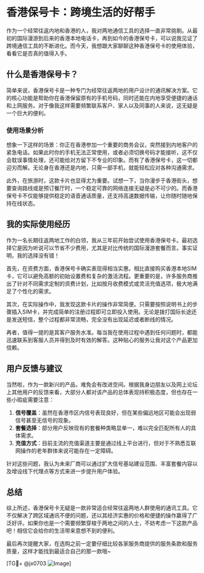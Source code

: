 # 香港保号卡：跨境生活的好帮手

作为一个经常往返内地和香港的人，我对两地通信工具的选择一直非常挑剔。从最初的国际漫游到后来的香港本地电话卡，再到如今的香港保号卡，可以说我见证了跨境通信工具的不断进化。而今天，我想跟大家聊聊这种香港保号卡的使用体验，看看它是否真的值得入手。

## 什么是香港保号卡？

简单来说，香港保号卡是一种专门为经常往返两地的用户设计的通讯解决方案。它的核心功能是帮助你在香港保留原有的手机号码，同时还能在内地享受便捷的通话和上网服务。对于像我这样需要频繁联系客户、家人以及同事的人来说，这无疑是一个巨大的便利。

### 使用场景分析

想象一下这样的场景：你正在香港参加一个重要的商务会议，突然接到内地客户的紧急电话。如果此时你的手机无法正常使用，或者必须切换号码才能接听，这不仅会耽误事情处理，还可能给对方留下不专业的印象。而有了香港保号卡，这一切都迎刃而解。无论身在香港还是内地，只需一部手机，就能轻松应对各种沟通需求。

此外，在旅游时，这款卡片也显得尤为重要。试想一下，当你漫步于香港街头，想要查询路线或是预订餐厅时，一个稳定可靠的网络连接无疑是必不可少的。而香港保号卡不仅能够提供稳定的语音通话质量，还支持高速数据传输，让你随时随地保持在线状态。

## 我的实际使用经历

作为一名长期往返两地工作的白领，我从三年前开始尝试使用香港保号卡。最初选择它是因为听说可以节省不少费用，尤其是对比传统的国际漫游套餐而言。事实证明，我的选择没有错！

首先，在资费方面，香港保号卡确实表现得相当实惠。相比直接购买香港本地SIM卡，它可以避免高额的初始设置费和复杂的激活流程。更重要的是，许多服务商推出了针对不同需求定制的资费计划，比如按月收费模式或灵活充值选项，极大地满足了个性化的需求。

其次，在实际操作中，我发现这款卡片的操作非常简便。只需要按照说明书上的步骤插入SIM卡，并完成简单的注册过程即可立即投入使用。无论是拨打国际长途还是发送短信，整个过程都非常流畅，完全没有出现延迟或者断线的情况。

再者，值得一提的是其客户服务水准。每当我在使用过程中遇到任何问题时，都能迅速联系到客服人员并得到及时有效的解答。这种贴心的服务让我对这个产品更加信赖。

## 用户反馈与建议

当然啦，作为一款新兴的产品，难免会有改进空间。根据我身边朋友以及网上论坛上其他用户的反馈来看，大部分人都对该产品的总体表现持积极态度，但也存在一些小瑕疵需要注意：

1. **信号覆盖**：虽然在香港市区内信号表现良好，但在某些偏远地区可能会出现弱信号甚至无信号的现象。
2. **套餐选择**：部分用户反映现有的套餐种类略显单一，难以完全匹配所有人的具体需求。
3. **充值方式**：目前主流的充值渠道主要是通过线上平台进行，但对于不熟悉互联网操作的老年群体来说可能存在一定障碍。

针对这些问题，我认为未来厂商可以通过扩大信号基站建设范围、丰富套餐内容以及增设线下代理点等方式来进一步提升用户体验。

## 总结

综上所述，香港保号卡无疑是一款非常适合经常往返两地人群使用的通讯工具。它不仅解决了跨区域通讯不便的问题，还以其经济实惠的价格和便捷的操作赢得了广泛好评。如果你也是一个需要频繁穿梭于两地之间的人士，不妨考虑一下这款产品吧！相信它会给你的生活带来意想不到的便利。

最后再次提醒大家，在选购之前一定要仔细比较各家服务商提供的服务条款和服务质量，这样才能找到最适合自己的那一款哦~

[TG💪+ @jx0703 ![Image](https://github.com/user-attachments/assets/dbca1d08-cadb-493c-b0ec-ad6f7a83f270)]
